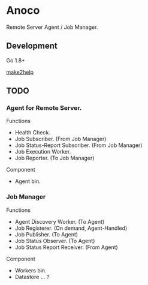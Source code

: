 Anoco
======

Remote Server Agent / Job Manager.


Development
------

Go 1.8+

[make2help](https://github.com/Songmu/make2help)


TODO
------

### Agent for Remote Server.

Functions

- Health Check.
- Job Subscriber. (From Job Manager)
- Job Status-Report Subscriber. (From Job Manager)
- Job Execution Worker.
- Job Reporter. (To Job Manager)

Component

- Agent bin.

### Job Manager

Functions

- Agent Discovery Worker. (To Agent)
- Job Registerer. (On demand, Agent-Handled)
- Job Publisher. (To Agent)
- Job Status Observer. (To Agent)
- Job Status Report Receiver. (From Agent)

Component

- Workers bin.
- Datastore ... ?
